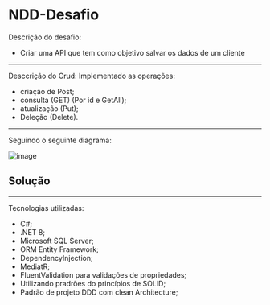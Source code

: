 # NDD-Desafio
Descrição do desafio:
  - Criar uma API que tem como objetivo salvar os dados de um cliente
----------------------

Desccrição do Crud:
Implementado as operações: 
  - criação de Post; 
  - consulta (GET) (Por id e GetAll);
  - atualização (Put);
  - Deleção (Delete).
----------------------
    
Seguindo o seguinte diagrama:

![image](https://github.com/DaniloSTFR/NDD_Desafio/assets/54175873/b4feafbd-d60e-4cf0-95fa-74a526794e70) 


Solução
----------------------

----------------------

Tecnologias utilizadas:
 - C#;
 - .NET 8;
 - Microsoft SQL Server;
 - ORM Entity Framework;
 - DependencyInjection;
 - MediatR;
 - FluentValidation para validações de propriedades;
 - Utilizando pradrões do princípios de SOLID;
 - Padrão de projeto DDD com clean Architecture;
   
